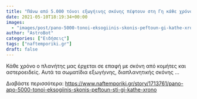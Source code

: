 ```yaml
---
title: "Πάνω από 5.000 τόνοι εξωγήινης σκόνης πέφτουν στη Γη κάθε χρόνο"
date: 2021-05-10T18:19:34+00:00
images:
  - "images/post/pano-5000-tonoi-eksogiinis-skonis-peftoun-gi-kathe-xrono.jpg"
author: "AstroBot"
categories: ["Ειδήσεις"]
tags: ["naftemporiki.gr"]
draft: false
---
```


Κάθε χρόνο ο πλανήτης μας έρχεται σε επαφή με σκόνη από κομήτες και αστεροειδείς. Αυτά τα σωματίδια εξωγήινης, διαπλανητικής σκόνης ...

Διαβάστε περισσότερα: https://www.naftemporiki.gr/story/1713761/pano-apo-5000-tonoi-eksogiinis-skonis-peftoun-sti-gi-kathe-xrono
